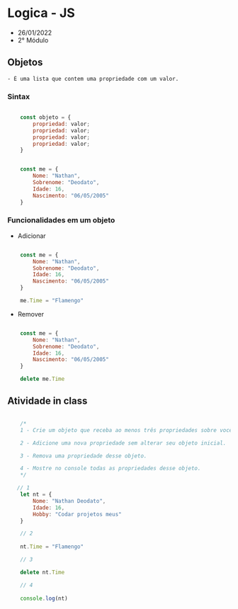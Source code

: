 # Logica - JS
* 26/01/2022
* 2° Módulo


## Objetos

    - É uma lista que contem uma propriedade com um valor.

### Sintax

~~~Javascript

    const objeto = {
        propriedad: valor;
        propriedad: valor;
        propriedad: valor;
        propriedad: valor;
    }

~~~

~~~Javascript

    const me = {
        Nome: "Nathan",
        Sobrenome: "Deodato",
        Idade: 16,
        Nascimento: "06/05/2005"
    }

~~~

### Funcionalidades em um objeto

* Adicionar

~~~Javascript

    const me = {
        Nome: "Nathan",
        Sobrenome: "Deodato",
        Idade: 16,
        Nascimento: "06/05/2005"
    }

    me.Time = "Flamengo"

~~~

* Remover

~~~Javascript

    const me = {
        Nome: "Nathan",
        Sobrenome: "Deodato",
        Idade: 16,
        Nascimento: "06/05/2005"
    }

    delete me.Time

~~~

## Atividade in class

~~~Javascript

    /*
    1 - Crie um objeto que receba ao menos três propriedades sobre você.

    2 - Adicione uma nova propriedade sem alterar seu objeto inicial.

    3 - Remova uma propriedade desse objeto.

    4 - Mostre no console todas as propriedades desse objeto.
    */

   // 1
    let nt = {
        Nome: "Nathan Deodato",
        Idade: 16,
        Hobby: "Codar projetos meus"
    }

    // 2
    
    nt.Time = "Flamengo"

    // 3

    delete nt.Time

    // 4
    
    console.log(nt)

~~~
